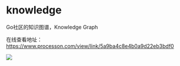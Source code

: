 # knowledge
Go社区的知识图谱，Knowledge Graph

在线查看地址：https://www.processon.com/view/link/5a9ba4c8e4b0a9d22eb3bdf0

![](knowledge.png)
